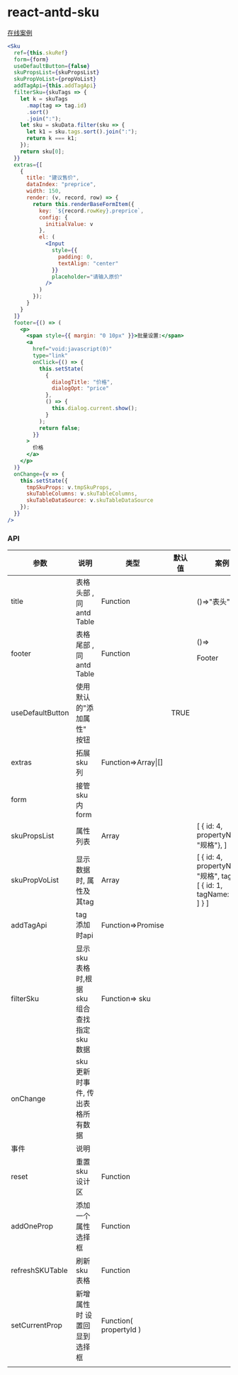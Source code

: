 # react-antd-sku

[在线案例](https://codesandbox.io/s/react-antd-sku-nopor)

```jsx
<Sku
  ref={this.skuRef}
  form={form}
  useDefaultButton={false}
  skuPropsList={skuPropsList}
  skuPropVoList={propVoList}
  addTagApi={this.addTagApi}
  filterSku={skuTags => {
    let k = skuTags
      .map(tag => tag.id)
      .sort()
      .join(":");
    let sku = skuData.filter(sku => {
      let k1 = sku.tags.sort().join(":");
      return k === k1;
    });
    return sku[0];
  }}
  extras={[
    {
      title: "建议售价",
      dataIndex: "preprice",
      width: 150,
      render: (v, record, row) => {
        return this.renderBaseFormItem({
          key: `${record.rowKey}.preprice`,
          config: {
            initialValue: v
          },
          el: (
            <Input
              style={{
                padding: 0,
                textAlign: "center"
              }}
              placeholder="请输入原价"
            />
          )
        });
      }
    }
  ]}
  footer={() => (
    <p>
      <span style={{ margin: "0 10px" }}>批量设置:</span>
      <a
        href="void:javascript(0)"
        type="link"
        onClick={() => {
          this.setState(
            {
              dialogTitle: "价格",
              dialogOpt: "price"
            },
            () => {
              this.dialog.current.show();
            }
          );
          return false;
        }}
      >
        价格
      </a>
    </p>
  )}
  onChange={v => {
    this.setState({
      tmpSkuProps: v.tmpSkuProps,
      skuTableColumns: v.skuTableColumns,
      skuTableDataSource: v.skuTableDataSource
    });
  }}
/>
```

### API

| 参数             | 说明                                            | 类型                   | 默认值 | 案例                                                         |
| ---------------- | ----------------------------------------------- | ---------------------- | ------ | ------------------------------------------------------------ |
| title            | 表格头部 , 同antd Table                         | Function               |        | ()=>"表头"                                                   |
| footer           | 表格尾部 ,同antd Table                          | Function               |        | ()=><p>Footer</p>                                            |
| useDefaultButton | 使用默认的"添加属性" 按钮                       |                        | TRUE   |                                                              |
| extras           | 拓展sku 列                                      | Function=>Array\|[]    |        |                                                              |
| form             | 接管 sku 内 form                                |                        |        |                                                              |
| skuPropsList     | 属性列表                                        | Array                  |        | [     { id: 4, propertyName: "规格"}, ]                      |
| skuPropVoList    | 显示数据时, 属性及其tag                         | Array                  |        | [         {           id: 4,           propertyName: "规格",           tagList: [             {               id: 1,               tagName: "a"             }           ]        } ] |
| addTagApi        | tag 添加时api                                   | Function=>Promise      |        |                                                              |
| filterSku        | 显示 sku 表格时,根据 sku 组合 查找指定 sku 数据 | Function=> sku         |        |                                                              |
| onChange         | sku 更新时事件, 传出表格所有数据                |                        |        |                                                              |
| 事件             | 说明                                            |                        |        |                                                              |
| reset            | 重置 sku 设计区                                 | Function               |        |                                                              |
| addOneProp       | 添加一个属性选择框                              | Function               |        |                                                              |
| refreshSKUTable  | 刷新 sku 表格                                   | Function               |        |                                                              |
| setCurrentProp   | 新增属性时 设置回显到选择框                     | Function( propertyId ) |        |                                                              |
|                  |                                                 |                        |        |                                                              |